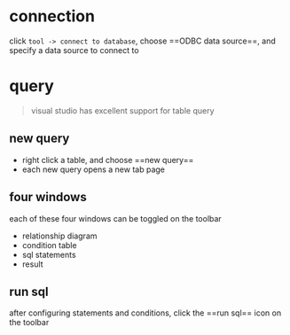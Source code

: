 # connection
click `tool -> connect to database`, choose ==ODBC data source==, and specify a data source to connect to

# query
> visual studio has excellent support for table query
## new query
- right click a table, and choose ==new query==
- each new query opens a new tab page
## four windows
each of these four windows can be toggled on the toolbar
- relationship diagram
- condition table
- sql statements
- result
## run sql
after configuring statements and conditions, click the ==run sql== icon on the toolbar
